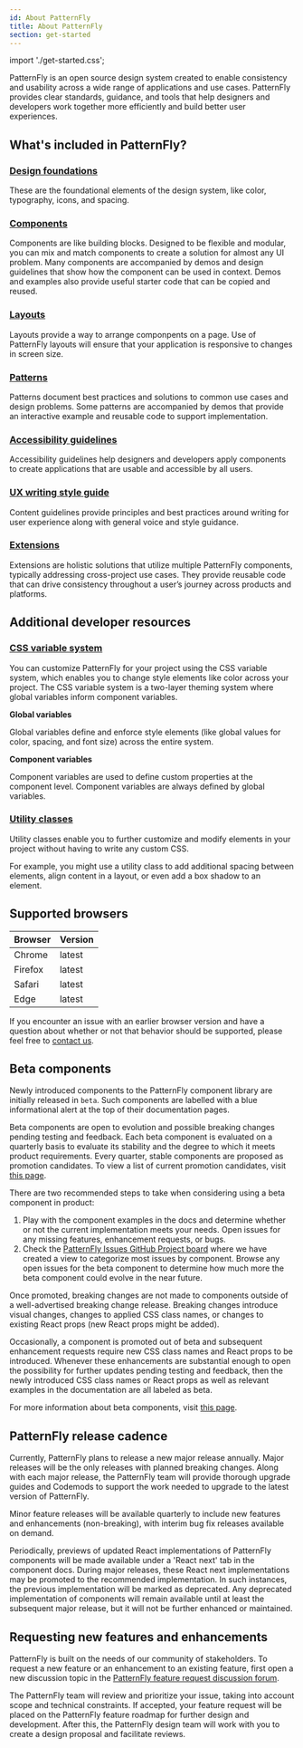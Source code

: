 ```yaml
---
id: About PatternFly
title: About PatternFly
section: get-started
---
```


import './get-started.css';

PatternFly is an open source design system created to enable consistency and usability across a wide range of applications and use cases. PatternFly provides clear standards, guidance, and tools that help designers and developers work together more efficiently and build better user experiences.

## What's included in PatternFly?

### [Design foundations](/design-foundations/about-design-foundations)

These are the foundational elements of the design system, like color, typography, icons, and spacing.

### [Components](/components/all-components)

Components are like building blocks. Designed to be flexible and modular, you can mix and match components to create a solution for almost any UI problem. Many components are accompanied by demos and design guidelines that show how the component can be used in context. Demos and examples also provide useful starter code that can be copied and reused.

### [Layouts](/layouts/about-layouts)

Layouts provide a way to arrange componpents on a page. Use of PatternFly layouts will ensure that your application is responsive to changes in screen size.

### [Patterns](/patterns/about-patterns)

Patterns document best practices and solutions to common use cases and design problems. Some patterns are accompanied by demos that provide an interactive example and reusable code to support implementation.

### [Accessibility guidelines](/accessibility/about-accessibility)

Accessibility guidelines help designers and developers apply components to create applications that are usable and accessible by all users.

### [UX writing style guide](/ux-writing/about-ux-writing)

Content guidelines provide principles and best practices around writing for user experience along with general voice and style guidance.

### [Extensions](/extensions/about-extensions)

Extensions are holistic solutions that utilize multiple PatternFly components, typically addressing cross-project use cases. They provide reusable code that can drive consistency throughout a user’s journey across products and platforms.

## Additional developer resources

### [CSS variable system](/developer-resources/global-css-variables)

You can customize PatternFly for your project using the CSS variable system, which enables you to change style elements like color across your project. The CSS variable system is a two-layer theming system where global variables inform component variables.

**Global variables**

Global variables define and enforce style elements (like global values for color, spacing, and font size) across the entire system.

**Component variables**

Component variables are used to define custom properties at the component level. Component variables are always defined by global variables.

### [Utility classes](/utility-classes/about-utility-classes)

Utility classes enable you to further customize and modify elements in your project without having to write any custom CSS.

For example, you might use a utility class to add additional spacing between elements, align content in a layout, or even add a box shadow to an element.

## Supported browsers

| Browser | Version |
| ------- | ------- |
| Chrome  | latest  |
| Firefox | latest  |
| Safari  | latest  |
| Edge    | latest  |

If you encounter an issue with an earlier browser version and have a question about whether or not that behavior should be supported, please feel free to [contact us](/get-started/community).

<!-- This section is WIP ** we need to wait to see how this content gets included **

Flexibility
PatternFly was built to be flexible and is scoped to work in tandem with other design systems. This means you’re able to use PatternFly components alongside components from systems like Bootstrap, Material.io, or older versions of PatternFly.

For example, our code is written like pf-v5-c-alert
alert
So if you had …
Include an example -->

## Beta components

Newly introduced components to the PatternFly component library are
initially released in `beta`. Such components are labelled with a blue informational alert at the top of their documentation pages.

Beta components are open to evolution and possible breaking changes
pending testing and feedback. Each beta component is evaluated on a quarterly basis to evaluate its stability
and the degree to which it meets product requirements. Every quarter, stable
components are proposed as promotion candidates. To view a list of current promotion candidates, visit
[this page](https://github.com/patternfly/patternfly-org/tree/main/beta-component-promotion).

There are two recommended steps to take when considering using a beta component in product:
1. Play with the component examples in the docs and determine whether or not the current implementation meets your needs. Open issues for any missing features, enhancement requests, or bugs.
2. Check the [PatternFly Issues GitHub Project board](https://github.com/orgs/patternfly/projects/7/views/5) where we have created a view to categorize most issues by component. Browse any open issues for the beta component to determine how much more the beta component could evolve in the near future.

Once promoted, breaking changes are not made to components outside of a well-advertised
breaking change release. Breaking changes introduce visual changes, changes to applied CSS
class names, or changes to existing React props (new React props might be added).

Occasionally, a component is promoted out of beta and subsequent enhancement requests require new CSS class names
and React props to be introduced. Whenever these enhancements are substantial enough to open the possibility
for further updates pending testing and feedback, then the newly introduced CSS class names or React props
as well as relevant examples in the documentation are all labeled as beta.

For more information about beta components, visit [this page](https://github.com/patternfly/patternfly-org/tree/main/beta-component-promotion).

## PatternFly release cadence

Currently, PatternFly plans to release a new major release annually. Major releases will be the only releases with 
planned breaking changes. Along with each major release, the PatternFly team will provide thorough upgrade guides and Codemods to support the work needed to upgrade to the latest version of PatternFly.

Minor feature releases will be available quarterly to include new features and enhancements (non-breaking), with interim bug fix releases available on demand.

Periodically, previews of updated React implementations of PatternFly components will be made available under a 'React 
next' tab in the component docs. During major releases, these React next implementations may be promoted to the
recommended implementation. In such instances, the previous implementation will be marked as deprecated. Any deprecated 
implementation of components will remain available until at least the subsequent major release, but it will not be further enhanced or maintained.

## Requesting new features and enhancements
PatternFly is built on the needs of our community of stakeholders. To request a new feature or an enhancement to an existing feature, first open a new discussion topic in the [PatternFly feature request discussion forum](https://github.com/orgs/patternfly/discussions/categories/feature-requests). 

The PatternFly team will review and prioritize your issue, taking into account scope and technical constraints. If accepted, your feature request will be placed on the PatternFly feature roadmap for further design and development. After this, the PatternFly design team will work with you to create a design proposal and facilitate reviews.
